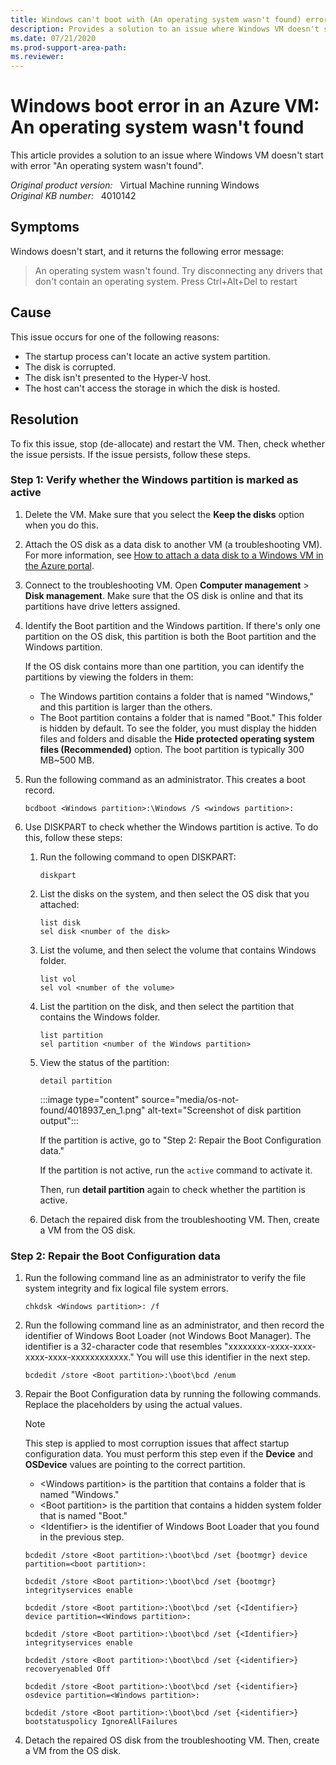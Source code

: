 ```yaml
---
title: Windows can't boot with (An operating system wasn't found) error 
description: Provides a solution to an issue where Windows VM doesn't start with (An operating system wasn't found) error.
ms.date: 07/21/2020
ms.prod-support-area-path: 
ms.reviewer: 
---
```

# Windows boot error in an Azure VM: An operating system wasn't found

This article provides a solution to an issue where Windows VM doesn't start with error "An operating system wasn't found".

_Original product version:_ &nbsp; Virtual Machine running Windows  
_Original KB number:_ &nbsp; 4010142

## Symptoms

Windows doesn't start, and it returns the following error message:

> An operating system wasn't found. Try disconnecting any drivers that don't contain an operating system. Press Ctrl+Alt+Del to restart

## Cause

This issue occurs for one of the following reasons:

- The startup process can't locate an active system partition.
- The disk is corrupted.
- The disk isn't presented to the Hyper-V host.
- The host can't access the storage in which the disk is hosted.

## Resolution

To fix this issue, stop (de-allocate) and restart the VM. Then, check whether the issue persists. If the issue persists, follow these steps.

### Step 1: Verify whether the Windows partition is marked as active

1. Delete the VM. Make sure that you select the **Keep the disks** option when you do this.
2. Attach the OS disk as a data disk to another VM (a troubleshooting VM). For more information, see [How to attach a data disk to a Windows VM in the Azure portal](https://docs.microsoft.com/azure/virtual-machines/windows/attach-managed-disk-portal).
3. Connect to the troubleshooting VM. Open **Computer management** > **Disk management**. Make sure that the OS disk is online and that its partitions have drive letters assigned.
4. Identify the Boot partition and the Windows partition. If there's only one partition on the OS disk, this partition is both the Boot partition and the Windows partition.

    If the OS disk contains more than one partition, you can identify the partitions by viewing the folders in them:  

    - The Windows partition contains a folder that is named "Windows," and this partition is larger than the others.  
    - The Boot partition contains a folder that is named "Boot." This folder is hidden by default. To see the folder, you must display the hidden files and folders and disable the **Hide protected operating system files (Recommended)** option. The boot partition is typically 300 MB~500 MB.  

5. Run the following command as an administrator. This creates a boot record.

    ```console
    bcdboot <Windows partition>:\Windows /S <windows partition>:
    ```

6. Use DISKPART to check whether the Windows partition is active. To do this, follow these steps:

    1. Run the following command to open DISKPART:

        ```console
        diskpart
        ```

    2. List the disks on the system, and then select the OS disk that you attached:

        ```console
        list disk
        sel disk <number of the disk>
        ```

    3. List the volume, and then select the volume that contains Windows folder.

        ```console
        list vol
        sel vol <number of the volume>
        ```

    4. List the partition on the disk, and then select the partition that contains the Windows folder. 

        ```console
        list partition
        sel partition <number of the Windows partition>
        ```

    5. View the status of the partition:

        ```console
        detail partition
        ```

        :::image type="content" source="media/os-not-found/4018937_en_1.png" alt-text="Screenshot of disk partition output":::

        If the partition is active, go to "Step 2: Repair the Boot Configuration data."

        If the partition is not active, run the `active` command to activate it.

        Then, run **detail partition** again to check whether the partition is active.

    6. Detach the repaired disk from the troubleshooting VM. Then, create a VM from the OS disk.

### Step 2: Repair the Boot Configuration data

1. Run the following command line as an administrator to verify the file system integrity and fix logical file system errors.

    ```console
    chkdsk <Windows partition>: /f
    ```

2. Run the following command line as an administrator, and then record the identifier of Windows Boot Loader (not Windows Boot Manager). The identifier is a 32-character code that resembles "xxxxxxxx-xxxx-xxxx-xxxx-xxxx-xxxxxxxxxxxx." You will use this identifier in the next step.

    ```console
    bcdedit /store <Boot partition>:\boot\bcd /enum
    ```

3. Repair the Boot Configuration data by running the following commands. Replace the placeholders by using the actual values.

    > [!NOTE]
    > This step is applied to most corruption issues that affect startup configuration data. You must perform this step even if the **Device** and **OSDevice** values are pointing to the correct partition.

    - \<Windows partition> is the partition that contains a folder that is named "Windows."
    - \<Boot partition> is the partition that contains a hidden system folder that is named "Boot."
    - \<Identifier> is the identifier of Windows Boot Loader that you found in the previous step.

    ```console
    bcdedit /store <Boot partition>:\boot\bcd /set {bootmgr} device partition=<boot partition>:

    bcdedit /store <Boot partition>:\boot\bcd /set {bootmgr} integrityservices enable

    bcdedit /store <Boot partition>:\boot\bcd /set {<Identifier>} device partition=<Windows partition>:

    bcdedit /store <Boot partition>:\boot\bcd /set {<Identifier>} integrityservices enable

    bcdedit /store <Boot partition>:\boot\bcd /set {<identifier>} recoveryenabled Off

    bcdedit /store <Boot partition>:\boot\bcd /set {<identifier>} osdevice partition=<Windows partition>:

    bcdedit /store <Boot partition>:\boot\bcd /set {<identifier>} bootstatuspolicy IgnoreAllFailures
    ```

4. Detach the repaired OS disk from the troubleshooting VM. Then, create a VM from the OS disk.
